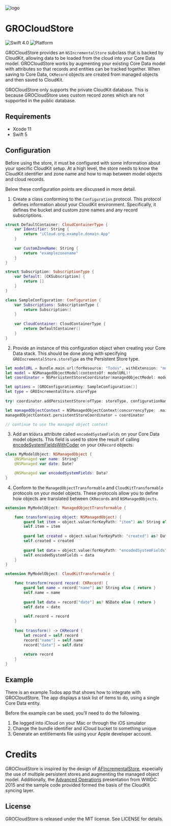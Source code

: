 ![logo](http://i.imgur.com/QdBaUDY.png)

# GROCloudStore

![Swift 4.0](https://img.shields.io/badge/swift-5.0-orange.svg)
![Platform](https://img.shields.io/badge/platform-ios%20%7C%20macos-lightgrey.svg)

GROCloudStore provides an `NSIncrementalStore` subclass that is backed by CloudKit, allowing data to be loaded from the cloud into your Core Data model. GROCloudStore works by augmenting your existing Core Data model with attributes so that records and entities can be tracked together. When saving to Core Data, `CKRecord` objects are created from managed objects and then saved to CloudKit.

GROCloudStore only supports the private CloudKit database. This is because GROCloudStore uses custom record zones which are not supported in the public database.

## Requirements

 * Xcode 11
 * Swift 5

## Configuration

Before using the store, it must be configured with some information about your specific CloudKit setup. At a high level, the store needs to know the CloudKit identifier and zone name and how to map between model objects and cloud records.

Below these configuration points are discussed in more detail.

1. Create a class conforming to the `Configuration` protocol. This protocol defines information about your CloudKit environment. Specifically, it defines the bucket and custom zone names and any record subscriptions.

```swift
struct DefaultContainer: CloudContainerType {
    var Identifier: String {
        return "iCloud.org.example.domain.App"
    }
    
    var CustomZoneName: String {
        return "examplezonename"
    }
}

struct Subscription: SubscriptionType {
    var Default: [CKSubscription] {
        return []
    }
}

class SampleConfiguration: Configuration {
    var Subscriptions: SubscriptionType {
        return Subscription()
    }
    
    var CloudContainer: CloudContainerType {
        return DefaultContainer()
    }
}
```


2. Provide an instance of this configuration object when creating your Core Data stack. This should be done along with specifying `GROIncrementalStore.storeType` as the Persistent Store type.

```swift
let modelURL = Bundle.main.url(forResource: "Todos", withExtension: "momd")!
let model = NSManagedObjectModel(contentsOf: modelURL)!
let coordinator = NSPersistentStoreCoordinator(managedObjectModel: model)

let options = [GROConfigurationKey: SampleConfiguration()]
let type = GROIncrementalStore.storeType
    
try! coordinator.addPersistentStore(ofType: storeType, configurationName: nil, at: url, options: options)

let managedObjectContext = NSManagedObjectContext(concurrencyType: .mainQueueConcurrencyType)
managedObjectContext.persistentStoreCoordinator = coordinator

// continue to use the managed object context
```
		
3. Add an `NSData` attribute called `encodedSystemFields` on your Core Data model objects. This field is used to store the result of calling [encodeSystemFieldsWithCoder](https://developer.apple.com/library/ios/documentation/CloudKit/Reference/CKRecord_class/#//apple_ref/occ/instm/CKRecord/encodeSystemFieldsWithCoder:) on your `CKRecord` objects.

```swift
class MyModelObject: NSManagedObject {
	@NSManaged var name: String?
	@NSManaged var date: Date?

	@NSManaged var encodedSystemFields: Data?
}
```

4. Conform to the `ManagedObjectTransformable` and `CloudKitTransformable` protocols on your model objects. These protocols allow you to define how objects are translated between `CKRecords` and `NSManagedObjects`.
	
```swift
extension MyModelObject: ManagedObjectTransformable {

    func transform(using object: NSManagedObject) {
        guard let item = object.value(forKeyPath: "item") as? String else { return }
        self.item = item
        
        guard let created = object.value(forKeyPath: "created") as? Date else { return }
        self.created = created
        
        guard let data = object.value(forKeyPath: "encodedSystemFields") as? Data else { fatalError() }
        self.encodedSystemFields = data
    }
}

extension MyModelObject: CloudKitTransformable {

    func transform(record record: CKRecord) {
        guard let name = record["name"] as? String else { return }
        self.name = name
        
        guard let date = record["date"] as? NSDate else { return }
        self.date = date
        
        self.record = record
    }
    
    func transform() -> CKRecord {
        let record = self.record
        record["name"] = self.name
        record["date"] = self.date
        
        return record
    }
}
```

## Example

There is an example Todos app that shows how to integrate with GROCloudStore. The app displays a task list of items to do, using a single Core Data entity.

Before the example can be used, you'll need to do the following.

1.  Be logged into iCloud on your Mac or through the iOS simulator
2.  Change the bundle identifier and iCloud bucket to something unique
3.  Generate an entitlements file using your Apple developer account.

# Credits

GROCloudStore is inspired by the design of [AFIncrementalStore](https://github.com/AFNetworking/AFIncrementalStore/tree/development), especially the use of multiple persistent stores and augmenting the managed object model. Additionally, the [Advanced Operations](https://developer.apple.com/videos/play/wwdc2015/226/) presentation from WWDC 2015 and the sample code provided formed the basis of the CloudKit syncing layer.

## License

GROCloudStore is released under the MIT license. See LICENSE for details.